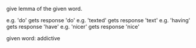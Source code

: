 give lemma of the given word.

e.g. 'do' gets response 'do' 
e.g. 'texted' gets response 'text'
e.g. 'having' gets response 'have'
e.g. 'nicer' gets response 'nice'


given word: addictive